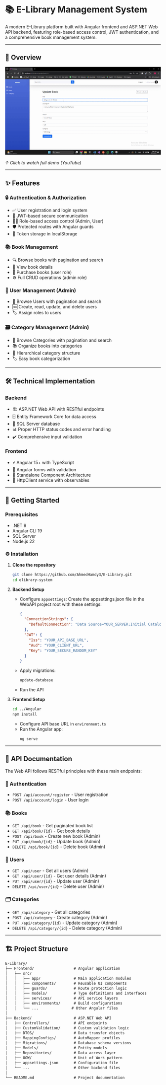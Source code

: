 
# 📚 E-Library Management System

A modern E-Library platform built with Angular frontend and ASP.NET Web API backend, featuring role-based access control, JWT authentication, and a comprehensive book management system.

---

## 🌟 Overview  
[![E-Library Demo Preview](https://github.com/AhmedHamdy3/E-Library/blob/main/Demo.gif)](https://youtu.be/m7bOpI8hBwI)

*↑ Click to watch full demo (YouTube)*  

---
## ✨ Features

### 🔒 Authentication & Authorization
- ✅ User registration and login system  
- 🔑 JWT-based secure communication  
- 👨‍💼 Role-based access control (Admin, User)  
- 🛡️ Protected routes with Angular guards  
- 💾 Token storage in localStorage  

### 📚 Book Management
- 🔍 Browse books with pagination and search  
- 📖 View book details  
- 🛒 Purchase books (user role)  
- ⚙️ Full CRUD operations (admin role)  

### 👥 User Management (Admin)
- 👀 Browse Users with pagination and search  
- 🆕 Create, read, update, and delete users  
- 🏷️ Assign roles to users  

### 🗃️ Category Management (Admin)
- 📂 Browse Categories with pagination and search  
- 📚 Organize books into categories  
- 🌳 Hierarchical category structure  
- 🏷️ Easy book categorization  

---

## 🛠️ Technical Implementation

### **Backend**
- 🏗 ASP.NET Web API with RESTful endpoints  
- 🗄 Entity Framework Core for data access  
- 🎯 SQL Server database  
- 📊 Proper HTTP status codes and error handling  
- ✔️ Comprehensive input validation  

### **Frontend**
- ⚡ Angular 15+ with TypeScript  
- 📝 Angular forms with validation  
- 🚀 Standalone Component Architecture
- 🔄 HttpClient service with observables  

---

## 🚀 Getting Started

### Prerequisites
- .NET 9
- Angular CLI 19
- SQL Server
- Node.js 22

### ⚙️ Installation

1. **Clone the repository**
   ```bash
   git clone https://github.com/AhmedHamdy3/E-Library.git
   cd elibrary-system
   ```

2. **Backend Setup**
   - Configure `appsettings`:
     Create the appsettings.json file in the WebAPI project root with these settings:
     ```json    
     {
       "ConnectionStrings": {
         "DefaultConnection": "Data Source=YOUR_SERVER;Initial Catalog=E-Library;Integrated Security=True;Encrypt=False;Trust Server Certificate=True"
       },
       "JWT": {
         "Iss": "YOUR_API_BASE_URL",
         "Aud": "YOUR_CLIENT_URL",
         "Key": "YOUR_SECURE_RANDOM_KEY"
       }
     }
     ```
   - Apply migrations:
     ```bash
     update-database
     ```
   - Run the API

3. **Frontend Setup**
   ```bash
   cd ../Angular
   npm install
   ```
   - Configure API base URL in `environment.ts`
   - Run the Angular app:
     ```bash
     ng serve
     ```

---

## 📄 API Documentation

The Web API follows RESTful principles with these main endpoints:

### 🔐 Authentication
- `POST /api/account/register` - User registration  
- `POST /api/account/login` - User login  

### 📚 Books
- `GET /api/book` - Get paginated book list  
- `GET /api/book/{id}` - Get book details  
- `POST /api/book` - Create new book (Admin)  
- `PUT /api/book/{id}` - Update book (Admin)  
- `DELETE /api/book/{id}` - Delete book (Admin)  

### 👥 Users
- `GET /api/user` - Get all users (Admin)  
- `GET /api/user/{id}` - Get user details (Admin)  
- `PUT /api/user/{id}` - Update user (Admin)  
- `DELETE /api/user/{id}` - Delete user (Admin)  

### 🗂 Categories
- `GET /api/category` - Get all categories  
- `POST /api/category` - Create category (Admin)  
- `PUT /api/category/{id}` - Update category (Admin)  
- `DELETE /api/category/{id}` - Delete category (Admin)  

---

## 🏗 Project Structure

```
E-Library/
├── Frontend/                  # Angular application
│   ├── src/
│   │   ├── app/               # Main application modules
│   │   ├── components/        # Reusable UI components
│   │   ├── guards/            # Route protection logic
│   │   ├── models/            # Type definitions and interfaces
│   │   ├── services/          # API service layers
│   │   ├── environments/      # Build configurations
│   │   └── ...               # Other Angular files
│
├── Backend/                   # ASP.NET Web API
│   ├── Controllers/           # API endpoints
│   ├── CustomValidation/      # Custom validation logic
│   ├── DTOS/                  # Data transfer objects
│   ├── MappingConfigs/        # AutoMapper profiles
│   ├── Migrations/            # Database schema versions
│   ├── Models/                # Entity models
│   ├── Repositories/          # Data access layer
│   ├── UOW/                   # Unit of Work pattern
│   ├── appsettings.json       # Configuration file
│   └── ...                    # Other backend files
│
└── README.md                  # Project documentation
```
